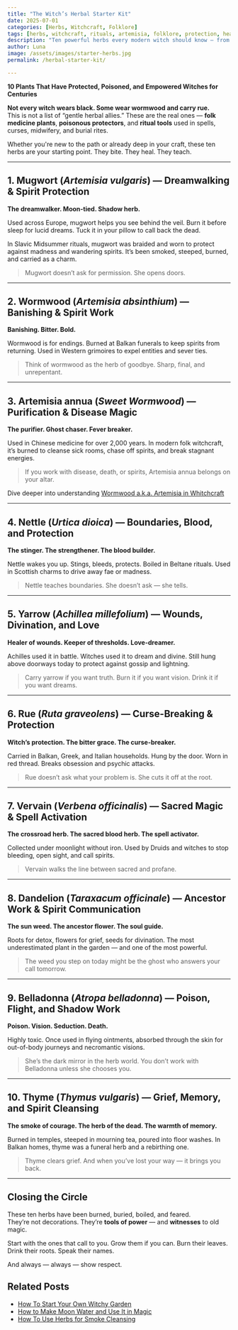 ```yaml
---
title: "The Witch’s Herbal Starter Kit"
date: 2025-07-01
categories: [Herbs, Witchcraft, Folklore]
tags: [herbs, witchcraft, rituals, artemisia, folklore, protection, healing, beginners]
description: "Ten powerful herbs every modern witch should know — from ancestral folklore to protective magic and plant rituals."
author: Luna
image: /assets/images/starter-herbs.jpg
permalink: /herbal-starter-kit/

---
```


**10 Plants That Have Protected, Poisoned, and Empowered Witches for Centuries**

**Not every witch wears black. Some wear wormwood and carry rue.**  
This is not a list of “gentle herbal allies.” These are the real ones — **folk medicine plants**, **poisonous protectors**, and **ritual tools** used in spells, curses, midwifery, and burial rites.  

Whether you're new to the path or already deep in your craft, these ten herbs are your starting point. They bite. They heal. They teach.

---

## 1. **Mugwort** (*Artemisia vulgaris*) — Dreamwalking & Spirit Protection  
**The dreamwalker. Moon-tied. Shadow herb.**

Used across Europe, mugwort helps you see behind the veil. Burn it before sleep for lucid dreams. Tuck it in your pillow to call back the dead.  

In Slavic Midsummer rituals, mugwort was braided and worn to protect against madness and wandering spirits. It’s been smoked, steeped, burned, and carried as a charm.  

> Mugwort doesn’t ask for permission. She opens doors.

---

## 2. **Wormwood** (*Artemisia absinthium*) — Banishing & Spirit Work  
**Banishing. Bitter. Bold.**

Wormwood is for endings. Burned at Balkan funerals to keep spirits from returning. Used in Western grimoires to expel entities and sever ties.

> Think of wormwood as the herb of goodbye. Sharp, final, and unrepentant.

---

## 3. **Artemisia annua** (*Sweet Wormwood*) — Purification & Disease Magic  
**The purifier. Ghost chaser. Fever breaker.**

Used in Chinese medicine for over 2,000 years. In modern folk witchcraft, it’s burned to cleanse sick rooms, chase off spirits, and break stagnant energies.

> If you work with disease, death, or spirits, Artemisia annua belongs on your altar.

Dive deeper into understanding  [Wormwood a.k.a. Artemisia in Whitchcraft](/wormwood-witchcraft-war)

---

## 4. **Nettle** (*Urtica dioica*) — Boundaries, Blood, and Protection  
**The stinger. The strengthener. The blood builder.**

Nettle wakes you up. Stings, bleeds, protects. Boiled in Beltane rituals. Used in Scottish charms to drive away fae or madness.

> Nettle teaches boundaries. She doesn’t ask — she tells.

---

## 5. **Yarrow** (*Achillea millefolium*) — Wounds, Divination, and Love  
**Healer of wounds. Keeper of thresholds. Love-dreamer.**

Achilles used it in battle. Witches used it to dream and divine. Still hung above doorways today to protect against gossip and lightning.

> Carry yarrow if you want truth. Burn it if you want vision. Drink it if you want dreams.

---

## 6. **Rue** (*Ruta graveolens*) — Curse-Breaking & Protection  
**Witch’s protection. The bitter grace. The curse-breaker.**

Carried in Balkan, Greek, and Italian households. Hung by the door. Worn in red thread. Breaks obsession and psychic attacks.

> Rue doesn’t ask what your problem is. She cuts it off at the root.

---

## 7. **Vervain** (*Verbena officinalis*) — Sacred Magic & Spell Activation  
**The crossroad herb. The sacred blood herb. The spell activator.**

Collected under moonlight without iron. Used by Druids and witches to stop bleeding, open sight, and call spirits.

> Vervain walks the line between sacred and profane.

---

## 8. **Dandelion** (*Taraxacum officinale*) — Ancestor Work & Spirit Communication  
**The sun weed. The ancestor flower. The soul guide.**

Roots for detox, flowers for grief, seeds for divination. The most underestimated plant in the garden — and one of the most powerful.

> The weed you step on today might be the ghost who answers your call tomorrow.

---

## 9. **Belladonna** (*Atropa belladonna*) — Poison, Flight, and Shadow Work  
**Poison. Vision. Seduction. Death.**

Highly toxic. Once used in flying ointments, absorbed through the skin for out-of-body journeys and necromantic visions.

> She’s the dark mirror in the herb world. You don’t work with Belladonna unless she chooses you.

---

## 10. **Thyme** (*Thymus vulgaris*) — Grief, Memory, and Spirit Cleansing  
**The smoke of courage. The herb of the dead. The warmth of memory.**

Burned in temples, steeped in mourning tea, poured into floor washes. In Balkan homes, thyme was a funeral herb and a rebirthing one.

> Thyme clears grief. And when you’ve lost your way — it brings you back.

---

## Closing the Circle

These ten herbs have been burned, buried, boiled, and feared.  
They’re not decorations. They’re **tools of power** — and **witnesses** to old magic.  

Start with the ones that call to you. Grow them if you can. Burn their leaves. Drink their roots. Speak their names.

And always — always — show respect.

## Related Posts

- [How To Start Your Own Witchy Garden](/witch-garden/)
- [How to Make Moon Water and Use It in Magic](/moon-water-magic)
- [How To Use Herbs for Smoke Cleansing](/smoke-cleansing-folk-magic/)
